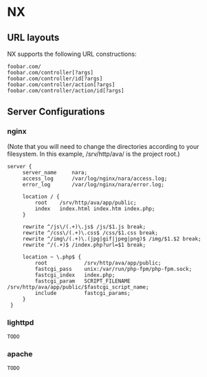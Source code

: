 # NX

## URL layouts

NX supports the following URL constructions:

    foobar.com/
    foobar.com/controller[?args]
    foobar.com/controller/id[?args]
    foobar.com/controller/action[?args]
    foobar.com/controller/action/id[?args]

## Server Configurations

### nginx

(Note that you will need to change the directories according to your filesystem.  In this example, /srv/http/ava/ is the project root.)

	server {
		 server_name     nara;
		 access_log      /var/log/nginx/nara/access.log;
		 error_log       /var/log/nginx/nara/error.log;
	 
		 location / {
			 root    /srv/http/ava/app/public;
			 index   index.html index.htm index.php;
		 }
	 
		 rewrite ^/js\/(.+)\.js$ /js/$1.js break;
		 rewrite ^/css\/(.+)\.css$ /css/$1.css break;
		 rewrite ^/img\/(.+)\.(jpg|gif|jpeg|png)$ /img/$1.$2 break;
		 rewrite ^/(.+)$ /index.php?url=$1 break;

		 location ~ \.php$ {
			 root            /srv/http/ava/app/public;       
			 fastcgi_pass    unix:/var/run/php-fpm/php-fpm.sock;
			 fastcgi_index   index.php;
			 fastcgi_param   SCRIPT_FILENAME  /srv/http/ava/app/public/$fastcgi_script_name;
			 include         fastcgi_params;
		 }
	 }

### lighttpd

    TODO

### apache

    TODO
